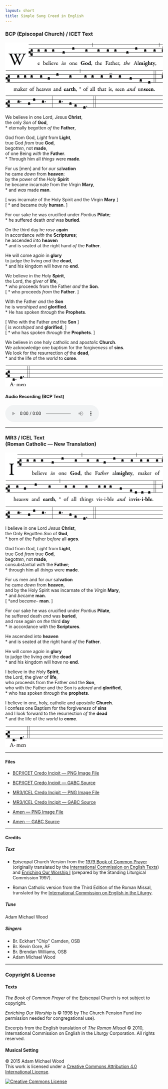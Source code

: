```yaml
---
layout: short
title: Simple Sung Creed in English
---
```

### BCP (Episcopal Church) / ICET Text

![Simple Sung Creed](/scores/credo.png)

We believe in one Lord, <i>Je</i>sus **Christ**,  
the only _Son_ of **God**,  
\* eternally begotten _of_ the **Father**,  

God from God, _Light_ from **Light**,  
true God _from_ true **God**,  
begot<i>ten</i>, not **made**,  
of one Being _with_ the **Father**.  
\* Through him all _things_ were **made**.  

For us \[men\] and for _our_ sal<b>vation</b>  
he came _down_ from **heaven**:  
by the power of the <i>Ho</i>ly **Spirit**  
he became incarnate from the <i>Vir</i>gin **Mary**,  
\* and _was_ made **man**.  

\[ was incarnate of the Holy Spirit and the <i>Vir</i>gin **Mary** \]  
\[ \* and became <i>tru</i>ly **human**. \]  

For our sake he was crucified under <i>Pon</i>tius **Pilate**;  
\* he suffered death _and_ was **buried**.  

On the third day he _rose_ a<b>gain</b>  
in accordance _with_ the **Scriptures**;  
he ascended <i>in</i>to **heaven**  
\* and is seated at the right hand _of_ the **Father**.  

He will come a<i>gain</i> in **glory**  
to judge the living _and_ the **dead**,  
\* and his kingdom will _have_ no **end**.  

We believe in the <i>Ho</i>ly **Spirit**,  
the Lord, the giv<i>er</i> of **life**,  
\* who proceeds from the Father _and_ the **Son**.  
\[ \* who proceeds _from_ the **Father**. \]

With the Father _and_ the **Son**  
he is wor<i>shiped</i> and **glorified**.  
\* He has spoken _through_ the **Prophets**.  

\[ Who with the Father _and_ the **Son** \]  
\[ is wor<i>shiped</i> and **glorified**, \]  
\[ \* who has spoken _through_ the **Prophets**. \]  

We believe in one holy catholic and apo<i>stol</i>ic **Church**.  
We acknowledge one baptism for the forgive<i>ness</i> of **sins**.  
We look for the resurrection _of_ the **dead**,  
\* and the life of the _world_ to **come**.  

![Amen](/scores/credo-amen.png)

#### Audio Recording (BCP Text)

<audio src="/audio/creed.mp3" controls></audio>

<hr>

### MR3 / ICEL Text <br> (Roman Catholic &mdash; New Translation)

![Simple Sung Creed](/scores/credo-mr3.png)

I believe in one Lord <i>Je</i>sus **Christ**,  
the Only Begotten <i>Son</i> of **God**,  
\* born of the Father be<i>fore</i> all **ages**.

God from God, _Light_ from **Light**,  
true God _from_ true **God**,  
begot<i>ten</i>, not **made**,  
consubstantial _with_ the **Father**;  
\* through him all _things_ were **made**.

For us men and for _our_ sal<b>vation</b>  
he came _down_ from <b>heaven</b>,  
and by the Holy Spirit was incarnate of the <i>Vir</i>gin **Mary**,  
\* and <i>be</i>came **man**.  
\[ \*and be<i>came</i>&ndash; **man**. \]

For our sake he was crucified under <i>Pon</i>tius **Pilate**,  
he suffered death _and_ was **buried**,  
and rose again on _the_ third **day**  
\* in accordance _with_ the **Scriptures**.

He ascended <i>in</i>to **heaven**  
\* and is seated at the right hand _of_ the **Father**.  

He will come a<i>gain</i> in **glory**  
to judge the living _and_ the **dead**  
\* and his kingdom will _have_ no **end**.

I believe in the <i>Ho</i>ly **Spirit**,  
the Lord, the giv<i>er</i> of **life**,  
who proceeds from the Father _and_ the **Son**,  
who with the Father and the Son is a<i>dored</i> and **glorified**,  
\* who has spoken _through_ the **prophets**.

I believe in one, holy, catholic and apo<i>stol</i>ic **Church**.  
I confess one Baptism for the forgive<i>ness</i> of **sins**  
and I look forward to the resurrection _of_ the **dead**  
\* and the life of the _world_ to **come**.

![Amen](/scores/credo-amen.png)

<hr>

#### Files

 - [BCP/ICET Credo Incipit &mdash; PNG Image File](/scores/credo.png)

 - [BCP/ICET Credo Incipit &mdash; GABC Source](https://github.com/adammichaelwood/cassian-liturgy/blob/master/gabc/credo.gabc)

 - [MR3/ICEL Credo Incipit &mdash; PNG Image File](/scores/credo-mr3.png)

 - [MR3/ICEL Credo Incipit &mdash; GABC Source](https://github.com/adammichaelwood/gabc-snippets/blob/master/ordinary/simple-credo.gabc)

 - [Amen &mdash; PNG Image File](/scores/credo-amen.png)

 - [Amen &mdash; GABC Source](https://github.com/adammichaelwood/cassian-liturgy/blob/master/gabc/credo-amen.gabc)

<hr>

#### Credits

##### Text

 - Episcopal Church Version from the [1979 Book of Common Prayer](http://www.bcponline.org/) (originally translated by the [International Commission on English Texts](https://en.wikipedia.org/wiki/English_Language_Liturgical_Consultation)) and [Enriching Our Worship I](https://www.churchpublishing.org/siteassets/pdf/enriching-our-worship-1/enrichingourworship1.pdf) (prepared by
the Standing Liturgical Commission 1997).

 - Roman Catholic version from the Third Edition of the Roman Missal, translated by the [International Commission on English in the Liturgy](http://www.icelweb.org/).


##### Tune

Adam Michael Wood

##### Singers

 - Br. Eckhart "Chip" Camden, OSB
 - Br. Kevin Gore, AF
 - Br. Brendan Williams, OSB
 - Adam Michael Wood

<hr>

### Copyright &amp; License

#### Texts

_The Book of Common Prayer_ of the Episcopal Church is not subject to copyright.

_Enriching Our Worship_ is © 1998 by The Church Pension Fund (no permission needed for congregational use).

Excerpts from the English translation of _The Roman Missal_ © 2010, International Commission on English in the Liturgy Corporation. All rights reserved.

#### Musical Setting

&copy; 2015 Adam Michael Wood  
This work is licensed under a <a rel="license" href="http://creativecommons.org/licenses/by/4.0/">Creative Commons Attribution 4.0 International License</a>.

<a rel="license" href="http://creativecommons.org/licenses/by/4.0/"><img alt="Creative Commons License" style="border-width:0" src="https://i.creativecommons.org/l/by/4.0/88x31.png" /></a>
